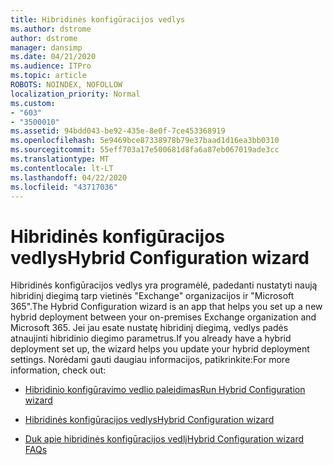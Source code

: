 ```yaml
---
title: Hibridinės konfigūracijos vedlys
ms.author: dstrome
author: dstrome
manager: dansimp
ms.date: 04/21/2020
ms.audience: ITPro
ms.topic: article
ROBOTS: NOINDEX, NOFOLLOW
localization_priority: Normal
ms.custom:
- "603"
- "3500010"
ms.assetid: 94bdd043-be92-435e-8e0f-7ce453368919
ms.openlocfilehash: 5e9469bce87338978b79e37baad1d16ea3bb0310
ms.sourcegitcommit: 55eff703a17e500681d8fa6a87eb067019ade3cc
ms.translationtype: MT
ms.contentlocale: lt-LT
ms.lasthandoff: 04/22/2020
ms.locfileid: "43717036"
---
```

# <a name="hybrid-configuration-wizard"></a><span data-ttu-id="35805-102">Hibridinės konfigūracijos vedlys</span><span class="sxs-lookup"><span data-stu-id="35805-102">Hybrid Configuration wizard</span></span>

<span data-ttu-id="35805-103">Hibridinės konfigūracijos vedlys yra programėlė, padedanti nustatyti naują hibridinį diegimą tarp vietinės "Exchange" organizacijos ir "Microsoft 365".</span><span class="sxs-lookup"><span data-stu-id="35805-103">The Hybrid Configuration wizard is an app that helps you set up a new hybrid deployment between your on-premises Exchange organization and Microsoft 365.</span></span> <span data-ttu-id="35805-104">Jei jau esate nustatę hibridinį diegimą, vedlys padės atnaujinti hibridinio diegimo parametrus.</span><span class="sxs-lookup"><span data-stu-id="35805-104">If you already have a hybrid deployment set up, the wizard helps you update your hybrid deployment settings.</span></span> <span data-ttu-id="35805-105">Norėdami gauti daugiau informacijos, patikrinkite:</span><span class="sxs-lookup"><span data-stu-id="35805-105">For more information, check out:</span></span>
  
- [<span data-ttu-id="35805-106">Hibridinio konfigūravimo vedlio paleidimas</span><span class="sxs-lookup"><span data-stu-id="35805-106">Run Hybrid Configuration wizard</span></span>](https://technet.microsoft.com/library/mt595788%28v=exchg.150%29.aspx)

- [<span data-ttu-id="35805-107">Hibridinės konfigūracijos vedlys</span><span class="sxs-lookup"><span data-stu-id="35805-107">Hybrid Configuration wizard</span></span>](https://technet.microsoft.com/library/hh529921%28v=exchg.150%29.aspx)

- [<span data-ttu-id="35805-108">Duk apie hibridinės konfigūracijos vedlį</span><span class="sxs-lookup"><span data-stu-id="35805-108">Hybrid Configuration wizard FAQs</span></span>](https://technet.microsoft.com/library/mt488940%28v=exchg.150%29.aspx)

